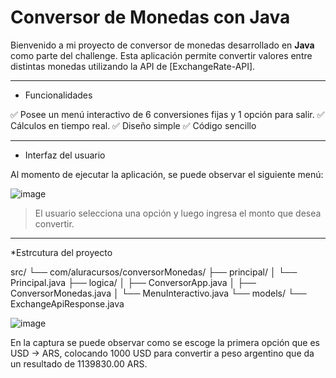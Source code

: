 # Conversor de Monedas con Java

Bienvenido a mi proyecto de conversor de monedas desarrollado en **Java** como parte del challenge. Esta aplicación permite convertir valores entre distintas monedas utilizando la API de [ExchangeRate-API].

---

* Funcionalidades

✅ Posee un menú interactivo de 6 conversiones fijas y 1 opción para salir.
✅ Cálculos en tiempo real.
✅ Diseño simple
✅ Código sencillo

---

* Interfaz del usuario

Al momento de ejecutar la aplicación, se puede observar el siguiente menú:

![image](https://github.com/user-attachments/assets/ad71cf98-3e08-44ee-8fa2-5732216cb154)

> El usuario selecciona una opción y luego ingresa el monto que desea convertir.

---

*Estrcutura del proyecto

src/
└── com/aluracursos/conversorMonedas/
├── principal/
│ └── Principal.java
├── logica/
│ ├── ConversorApp.java
│ ├── ConversorMonedas.java 
│ └── MenuInteractivo.java
└── models/
└── ExchangeApiResponse.java

![image](https://github.com/user-attachments/assets/93ebf2e6-f741-4e22-a415-cb377bc0e6f8)


En la captura se puede observar como se escoge la primera opción que es USD -> ARS, colocando 1000 USD para convertir a peso argentino que da un resultado de 1139830.00 ARS.

